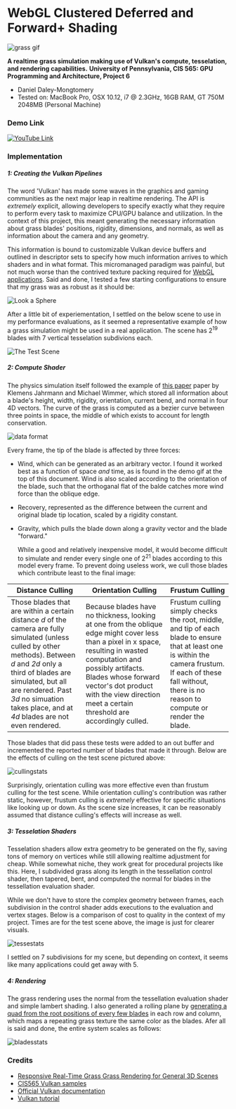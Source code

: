 
WebGL Clustered Deferred and Forward+ Shading
======================

![grass gif](img/demo.gif)

**A realtime grass simulation making use of Vulkan's compute, tesselation, and rendering capabilities.**
**University of Pennsylvania, CIS 565: GPU Programming and Architecture, Project 6**

* Daniel Daley-Mongtomery
* Tested on: MacBook Pro, OSX 10.12, i7 @ 2.3GHz, 16GB RAM, GT 750M 2048MB (Personal Machine)

### Demo Link

[![YouTube Link](img/youtubelink.PNG)](https://www.youtube.com/watch?v=rpcss9_z4yU)

### Implementation

##### 1: Creating the Vulkan Pipelines
  The word 'Vulkan' has made some waves in the graphics and gaming communities as the next major leap in realtime rendering. The API is *extremely* explicit, allowing developers to specify exactly what they require to perform every task to maximize CPU/GPU balance and utilization. In the context of this project, this meant generating the necessary information about grass blades' positions, rigidity, dimensions, and normals, as well as information about the camera and any geometry.
  
  This information is bound to customizable Vulkan device buffers and outlined in descriptor sets to specify how much information arrives to which shaders and in what format. This micromanaged paradigm was painful, but not much worse than the contrived texture packing required for [WebGL applications](https://github.com/illDivino/Project5-WebGL-Clustered-Deferred-Forward-Plus). Said and done, I tested a few starting configurations to ensure that my grass was as robust as it should be:

![Look a Sphere](img/Sphere.png)

  After a little bit of experiementation, I settled on the below scene to use in my performance evaluations, as it seemed a representative example of how a grass simulation might be used in a real application. The scene has 2<sup>19</sup> blades with 7 vertical tesselation subdivions each.

![The Test Scene](img/scene.PNG)

##### 2: Compute Shader
  The physics simulation itself followed the example of [this paper](https://www.cg.tuwien.ac.at/research/publications/2017/JAHRMANN-2017-RRTG/JAHRMANN-2017-RRTG-draft.pdf) paper by Klemens Jahrmann and Michael Wimmer, which stored all information about a blade's height, width, rigidity, orientation, current bend, and normal in four 4D vectors. The curve of the grass is computed as a bezier curve between three points in space, the middle of which exists to account for length conservation. 
 
![data format](img/blade_model.jpg)
 
Every frame, the tip of the blade is affected by three forces:
* Wind, which can be generated as an arbitrary vector. I found it worked best as a function of space *and* time, as is found in the demo gif at the top of this document. Wind is also scaled according to the orientation of the blade, such that the orthoganal flat of the balde catches more wind force than the oblique edge.
* Recovery, represented as the difference between the current and original blade tip location, scaled by a rigidity constant.
* Gravity, which pulls the blade down along a gravity vector and the blade "forward."
  
  While a good and relatively inexpensive model, it would become difficult to simulate and render every single one of 2<sup>21</sup> blades according to this model every frame. To prevent doing useless work, we cull those blades which contribute least to the final image:

Distance Culling | Orientation Culling | Frustum Culling
--- | --- | ---
Those blades that are within a certain distance *d* of the camera are fully simulated (unless culled by other methods). Between *d* and *2d* only a third of blades are simulated, but all are rendered. Past *3d* no simuation takes place, and at *4d* blades are not even rendered. | Because blades have no thickness, looking at one from the oblique edge might cover less than a pixel in x space, resulting in wasted computation and possibly artifacts. Blades whose forward vector's dot product with the view direction meet a certain threshold are accordingly culled. | Frustum culling simply checks the root, middle, and tip of each blade to ensure that at least one is within the camera frustum. If each of these fall without, there is no reason to compute or render the blade.

Those blades that did pass these tests were added to an out buffer and incremented the reported number of blades that made it through. Below are the effects of culling on the test scene pictured above:

![cullingstats](img/Culling.png)

  Surprisingly, orientation culling was more effective even than frustum culling for the test scene. While orientation culling's contribution was rather static, however, frustum culling is *extremely* effective for specific situations like looking up or down. As the scene size increases, it can be reasonably assumed that distance culling's effects will increase as well. 

##### 3: Tesselation Shaders

  Tesselation shaders allow extra geometry to be generated on the fly, saving tons of memory on vertices while still allowing realtime adjustment for cheap. While somewhat niche, they work great for procedural projects like this. Here, I subdivided grass along its length in the tessellation control shader, then tapered, bent, and computed the normal for blades in the tessellation evaluation shader. 

  While we don't have to store the complex geometry between frames, each subdivision in the control shader adds executions to the evaluation and vertex stages. Below is a comparison of cost to quality in the context of my project. Times are for the test scene above, the image is just for clearer visuals.

![tessestats](img/1.jpg)

I settled on 7 subdivisions for my scene, but depending on context, it seems like many applications could get away with 5.

##### 4: Rendering

  The grass rendering uses the normal from the tessellation evaluation shader and simple lambert shading. I also generated a rolling plane by [generating a quad from the root positions of every few blades](https://zippy.gfycat.com/InsignificantBlackandwhiteChihuahua.mp4) in each row and column, which maps a repeating grass texture the same color as the blades. Afer all is said and done, the entire system scales as follows:

![bladesstats](img/NumBlades.png)

### Credits

* [Responsive Real-Time Grass Grass Rendering for General 3D Scenes](https://www.cg.tuwien.ac.at/research/publications/2017/JAHRMANN-2017-RRTG/JAHRMANN-2017-RRTG-draft.pdf)
* [CIS565 Vulkan samples](https://github.com/CIS565-Fall-2017/Vulkan-Samples)
* [Official Vulkan documentation](https://www.khronos.org/registry/vulkan/)
* [Vulkan tutorial](https://vulkan-tutorial.com/)
